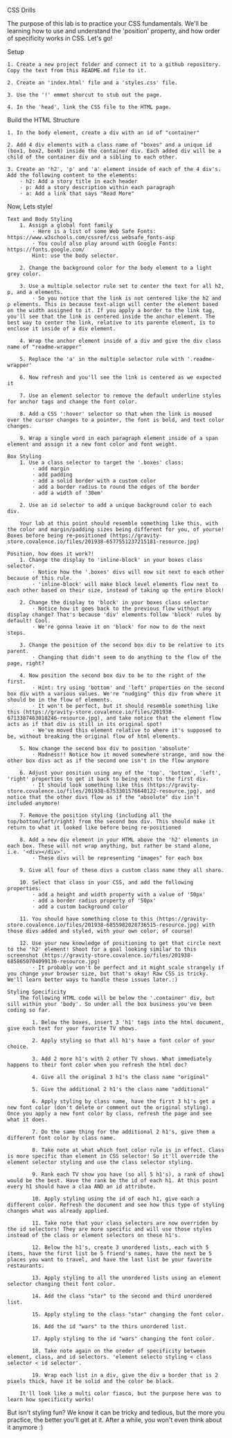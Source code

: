 CSS Drills

The purpose of this lab is to practice your CSS fundamentals. We'll be learning how to use and understand the 'position' property, and how order of specificity works in CSS. Let's go!

Setup

    1. Create a new project folder and connect it to a github repository. Copy the text from this README.md file to it.

    2. Create an 'index.html' file and a 'styles.css' file.

    3. Use the '!' emmet shorcut to stub out the page.

    4. In the 'head', link the CSS file to the HTML page.

Build the HTML Structure

    1. In the body element, create a div with an id of "container"

    2. Add 4 div elements with a class name of "boxes" and a unique id (box1, box2, boxN) inside the container div. Each added div will be a child of the container div and a sibling to each other.

    3. Create an 'h2', 'p' and 'a' element inside of each of the 4 div's. Add the following content to the elements:
        · h2: Add a story title in each header
        · p: Add a story description within each paragraph
        · a: Add a link that says "Read More"

Now, Lets style!

    Text and Body Styling
        1. Assign a global font family
            · Here is a list of some Web Safe Fonts: https://www.w3schools.com/cssref/css_websafe_fonts-asp
            · You could also play around with Google Fonts: https://fonts.google.com/
            Hint: use the body selector.

        2. Change the background color for the body element to a light grey color.

        3. Use a multiple selector rule set to center the text for all h2, p, and a elements.
            · So you notice that the link is not centered like the h2 and p elements. This is because text-align will center the element based on the width assigned to it. If you apply a border to the link tag, you'll see that the link is centered inside the anchor element. The best way to center the link, relative to its parente element, is to enclose it inside of a div element.

        4. Wrap the anchor element inside of a div and give the div class name of "readme-wrapper"

        5. Replace the 'a' in the multiple selector rule with '.readme-wrapper'

        6. Now refresh and you'll see the link is centered as we expected it

        7. Use an element selector to remove the default underline styles for anchor tags and change the font color.

        8. Add a CSS ':hover' selector so that when the link is moused over the cursor changes to a pointer, the font is bold, and text color changes.

        9. Wrap a single word in each paragraph element inside of a span element and assign it a new font color and font weight.

    Box Styling
        1. Use a class selector to target the '.boxes' class:
            · add margin
            · add padding
            · add a solid border with a custom color
            · add a border radius to round the edges of the border
            · add a width of '30em'

        2. Use an id selector to add a unique background color to each div.

        Your lab at this point should resemble something like this, with the color and margin/padding sizes being different for you, of yourse! Boxes before being re-positioned (https://gravity-store.covalence.io/files/201938-6577551237215181-resource.jpg)

    Position, how does it work?!
        1. Change the display to 'inline-block' in your boxes class selector.
            · Notice how the '.boxes' divs will now sit next to each other because of this rule.
            · 'inline-block' will make block level elements flow next to each other based on their size, instead of taking up the entire block!

        2. Change the display to 'block' in your boxes class selector
            · Notice how it goes back to the previous flow without any display change? That's because 'div' elements follow 'block' rules by default! Cool.
            · We're gonna leave it on 'block' for now to do the next steps.

        3. Change the position of the second box div to be relative to its parent.
            · Changing that didn't seem to do anything to the flow of the page, right?

        4. Now position the second box div to be to the right of the first.
            · Hint: try using 'bottom' and 'left' properties on the second box div with a various values. We're "nudging" this div from where it should be in the flow of elements.
            · It won't be perfect, but it should resemble something like this (https://gravity-store.covalence.io/files/201938-6713387463018246-resource.jpg), and take notice that the element flow acts as if that div is still in its original spot!
            · We've moved this element relative to where it's supposed to be, without breaking the original flow of html elements.

        5. Now change the second box div to position 'absolute'
            · Madness!! Notice how it moved somewhere strange, and now the other box divs act as if the second one isn't in the flow anymore

        6. Adjust your position using any of the 'top', 'bottom', 'left', 'right' properties to get it back to being next to the first div.
            · It should look something like this (https://gravity-store.covalence.io/files/201938-6753301576640122-resource.jpg), and notice that the other divs flow as if the "absolute" div isn't included anymore!

        7. Remove the position styling (including all the top/bottom/left/right) from the second box div. This should make it return to what it looked like before being re-positioned
        
        8. Add a new div element in your HTML above the 'h2' elements in each box. These will not wrap anything, but rather be stand alone, i.e. '<div></div>'.
            · These divs will be representing "images" for each box

        9. Give all four of these divs a custom class name they all share.

        10. Select that class in your CSS, and add the following properties:
            · add a height and width property with a value of '50px'
            · add a border radius property of '50px'
            · add a custom background color
        
        11. You should have something close to this (https://gravity-store.covalence.io/files/201938-6855982028736515-resource.jpg) with those divs added and styled, with your own color, of course!

        12. Use your new knowledge of positioning to get that circle next to the 'h2' element! Shoot for a goal looking similar to this screenshot (https://gravity-store.covalence.io/files/201938-6858650704099136-resource.jpg)
            · It probably won't be perfect and it might scale strangely if you change your browser size, but that's okay! Raw CSS is tricky. We'll learn better ways to handle these issues later.:)

    Styling Specificity
        The following HTML code will be below the '.container' div, but sill within your 'body'. So under all the box business you've been coding so far.

            1. Below the boxes, insert 3 'h1' tags into the html document, give each text for your favorite TV shows.

            2. Apply styling so that all h1's have a font color of your choice.

            3. Add 2 more h1's with 2 other TV shows. What immediately happens to their font color when you refresh the html doc?

            4. Give all the original 3 h1's the class name "original"

            5. Give the additional 2 h1's the class name "additional"

            6. Apply styling by class name, have the first 3 h1's get a new font color (don't delete or comment out the original styling). Once you apply a new font color by class, refresh the page and see what it does.

            7. Do the same thing for the additional 2 h1's, give them a different font color by class name.

            8. Take note at what which font color rule is in effect. Class is more specific than element in CSS selector! So it'll override the element selector styling and use the class selector styling.

            9. Rank each TV show you have (so all 5 h1's), a rank of show1 would be the best. Have the rank be the id of each h1. At this point every h1 should have a claa AND an id attribute.

            10. Apply styling using the id of each h1, give each a different color. Refresh the document and see how this type of styling changes what was already applied.

            11. Take note that your class selectors are now overriden by the id selectors! They are more specific and will use those styles instead of the class or element selectors on these h1's.

            12. Below the h1's, create 3 unordered lists, each with 5 items, have the first list be 5 friend's names, have the next be 5 places you want to travel, and have the last list be your favorite restaurants.

            13. Apply styling to all the unordered lists using an element selector changing theit font color.

            14. Add the class "star" to the second and third unordered list.

            15. Apply styling to the class "star" changing the font color.

            16. Add the id "wars" to the thirs unordered list.

            17. Apply styling to the id "wars" changing the font color.

            18. Take note again on the oreder of specificity between element, class, and id selectors. 'element selecto styling < class selector < id selector'.

            19. Wrap each list in a div, give the div a border that is 2 pixels thick, have it be solid and the color be black.

        It'll look like a multi color fiasco, but the purpose here was to learn how specificity works!

But isn't styling fun? We know it can be tricky and tedious, but the more you practice, the better you'll get at it. After a while, you won't even think about it anymore :)
